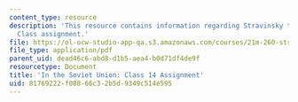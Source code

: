 ```yaml
---
content_type: resource
description: 'This resource contains information regarding Stravinsky to the present:
  Class assignment.'
file: https://ol-ocw-studio-app-qa.s3.amazonaws.com/courses/21m-260-stravinsky-to-the-present-spring-2016/81769222f08866c32b5d9349c514e595_MIT21M_260S16_assn14.pdf
file_type: application/pdf
parent_uid: dead46c6-abd8-d1b5-aea4-b0d71df4de9f
resourcetype: Document
title: 'In the Soviet Union: Class 14 Assignment'
uid: 81769222-f088-66c3-2b5d-9349c514e595
---
```

